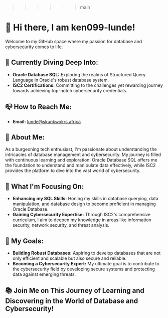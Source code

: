 >>>>>> main
# 👋 Hi there, I am ken099-lunde!
Welcome to my GitHub space where my passion for database and cybersecurity comes to life.

## 🌱 Currently Diving Deep Into:
- **Oracle Database SQL:**
  Exploring the realms of Structured Query Language in Oracle's robust database system.
- **ISC2 Certifications:**
  Committing to the challenges yet rewarding journey towards achieving top-notch cybersecurity credentials.

## 📪 How to Reach Me:
- **Email:**
  lunde@skunkwokrs.africa

## 📢 About Me:
As a burgeoning tech enthusiast, I'm passionate about understanding the intricacies of database management and cybersecurity. My journey is filled with continuous learning and exploration. Oracle Database SQL offers me the foundation to understand and manipulate data effectively, while ISC2 provides the platform to dive into the vast world of cybersecurity.

## 🔗 What I'm Focusing On:
- **Enhancing my SQL Skills:**
  Honing my skills in database querying, data manipulation, and database design to become proficient in managing Oracle Database.
- **Gaining Cybersecurity Expertise:**
  Through ISC2's comprehensive curriculum, I aim to deepen my knowledge in areas like information security, network security, and threat analysis.

## 🔗 My Goals:
- **Building Robust Databases:**
  Aspiring to develop databases that are not only efficient and scalable but also secure and reliable.
- **Becoming a Cybersecurity Expert:**
  My ultimate goal is to contribute to the cybersecurity field by developing secure systems and protecting data against emerging threats.

## 📚 Join Me on This Journey of Learning and Discovering in the World of Database and Cybersecurity!
